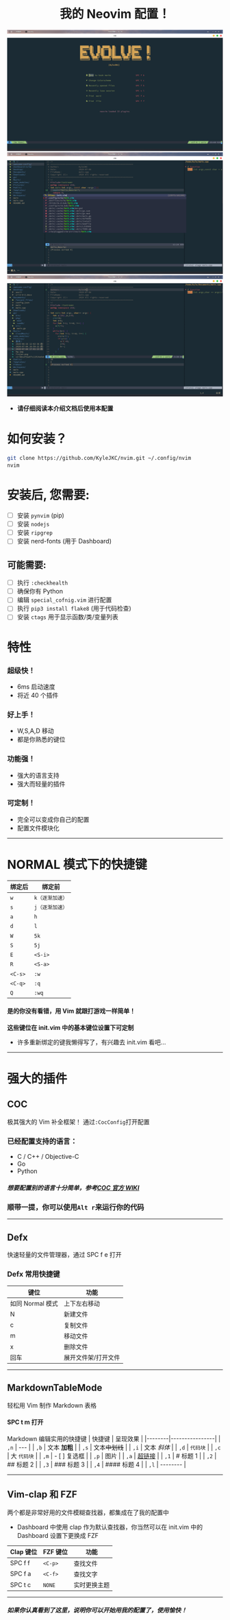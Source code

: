 # <center>我的 Neovim 配置！<center>

![demo_1](./image/demo_1.png)
![demo_2](./image/demo_2.png)
![demo_3](./image/demo_3.png)

- **请仔细阅读本介绍文档后使用本配置**

# 如何安装？

```sh
git clone https://github.com/KyleJKC/nvim.git ~/.config/nvim
nvim
```

# 安装后, 您需要:

- [ ] 安装 `pynvim` (pip)
- [ ] 安装 `nodejs`
- [ ] 安装 `ripgrep`
- [ ] 安装 nerd-fonts (用于 Dashboard)

## 可能需要:

- [ ] 执行 `:checkhealth`
- [ ] 确保你有 Python
- [ ] 编辑 `special_cofnig.vim` 进行配置
- [ ] 执行 `pip3 install flake8` (用于代码检查)
- [ ] 安装 `ctags` 用于显示函数/类/变量列表

# 特性

### 超级快！

- 6ms 启动速度
- 将近 40 个插件

### 好上手！

- W,S,A,D 移动
- 都是你熟悉的键位

### 功能强！

- 强大的语言支持
- 强大而轻量的插件

### 可定制！

- 完全可以变成你自己的配置
- 配置文件模块化

---

# NORMAL 模式下的快捷键

| 绑定后  | 绑定前          |
| ------- | --------------- |
| `w`     | `k（逐渐加速）` |
| `s`     | `j（逐渐加速）` |
| `a`     | `h`             |
| `d`     | `l`             |
| `W`     | `5k`            |
| `S`     | `5j`            |
| `E`     | `<S-i>`         |
| `R`     | `<S-a>`         |
| `<C-s>` | `:w`            |
| `<C-q>` | `:q`            |
| `Q`     | `:wq`           |

#### **是的你没有看错，用 Vim 就跟打游戏一样简单！**

**这些键位在 init.vim 中的基本键位设置下可定制**

- 许多重新绑定的键我懒得写了，有兴趣去 init.vim 看吧...

---

# 强大的插件

## COC

极其强大的 Vim 补全框架！
通过`:CocConfig`打开配置

### 已经配置支持的语言：

- C / C++ / Objective-C
- Go
- Python

##### 想要配置别的语言十分简单，参考[COC 官方 WIKI](https://github.com/neoclide/coc.nvim/wiki/Language-servers)

### 顺带一提，你可以使用`Alt r`来运行你的代码

---

## Defx

快速轻量的文件管理器，通过 SPC f e 打开

### Defx 常用快捷键

| 键位             | 功能                |
| ---------------- | ------------------- |
| 如同 Normal 模式 | 上下左右移动        |
| N                | 新建文件            |
| c                | 复制文件            |
| m                | 移动文件            |
| x                | 删除文件            |
| 回车             | 展开文件架/打开文件 |

---

## MarkdownTableMode

轻松用 Vim 制作 Markdown 表格

#### SPC t m 打开

Markdown 编辑实用的快捷键
| 快捷键 | 呈现效果 |
|--------|----------------|
| `,n` | --- |
| `,b` | 文本 **加粗** |
| `,s` | 文本~~中划线~~ |
| `,i` | 文本 _斜体_ |
| `,d` | `代码块` |
| `,c` | 大 `代码块` |
| `,m` | - [ ] 复选框 |
| `,p` | 图片 |
| `,a` | [超链接]() |
| `,1` | # 标题 1 |
| `,2` | ## 标题 2 |
| `,3` | ### 标题 3 |
| `,4` | #### 标题 4 |
| `,l` | -------- |

---

## Vim-clap 和 FZF

两个都是非常好用的文件模糊查找器，都集成在了我的配置中

- Dashboard 中使用 clap 作为默认查找器，你当然可以在 init.vim 中的 Dashboard 设置下更换成 FZF

| Clap 键位 | FZF 键位 | 功能         |
| --------- | -------- | ------------ |
| SPC f f   | `<C-p>`  | 查找文件     |
| SPC f a   | `<C-f>`  | 查找文字     |
| SPC t c   | `NONE`   | 实时更换主题 |

---

###### **如果你认真看到了这里，说明你可以开始用我的配置了，使用愉快！**
